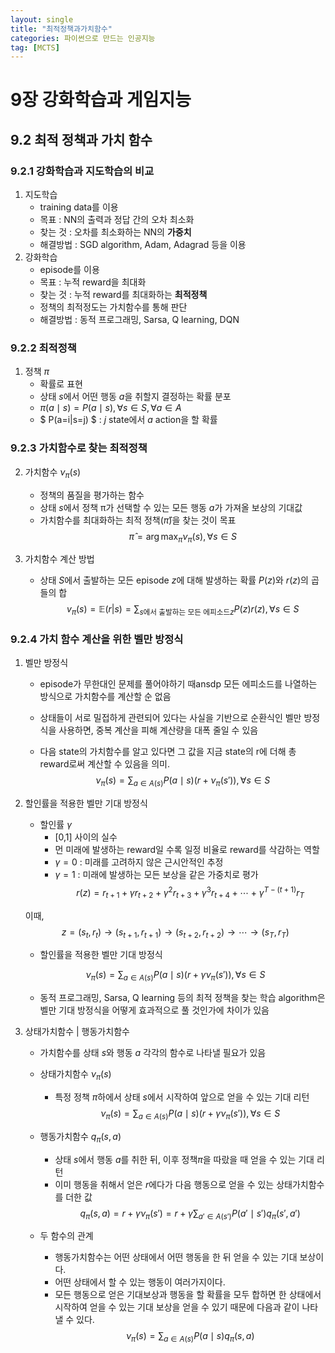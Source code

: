 ```yaml
---
layout: single
title: "최적정책과가치함수"
categories: 파이썬으로 만드는 인공지능
tag: [MCTS]
---
```



# 9장 강화학습과 게임지능

## 9.2 최적 정책과 가치 함수

### 9.2.1 강화학습과 지도학습의 비교
1. 지도학습
    - training data를 이용
    - 목표 : NN의 출력과 정답 간의 오차 최소화
    - 찾는 것 : 오차를 최소화하는 NN의 **가중치**
    - 해결방법 : SGD algorithm, Adam, Adagrad 등을 이용
2. 강화학습
    - episode를 이용
    - 목표 : 누적 reward을 최대화
    - 찾는 것 : 누적 reward를 최대화하는 **최적정책**
    - 정책의 최적정도는 가치함수를 통해 판단
    - 해결방법 : 동적 프로그래밍, Sarsa, Q learning, DQN


### 9.2.2 최적정책
1. 정책 $\pi$
    - 확률로 표현
    - 상태 $s$에서 어떤 행동 $a$을 취할지 결정하는 확률 분포
    - $\pi(a \mid s) = P(a \mid s), \forall s \in S, \forall a \in A$
    - $ P(a=i|s=j) $ : $j$ state에서 $a$ action을 할 확률


### 9.2.3 가치함수로 찾는 최적정책


2. 가치함수 $\nu_\pi(s)$
    - 정책의 품질을 평가하는 함수
    - 상태 $s$에서 정책 π가 선택할 수 있는 모든 행동 $a$가 가져올 보상의 기대값
    - 가치함수를 최대화하는 최적 정책($\hat{\pi}$)을 찾는 것이 목표 $$\hat{\pi} = \arg\max_{\pi} {\nu}_{\pi}(s), \forall s \in S$$



3. 가치함수 계산 방법
    - 상태 $S$에서 출발하는 모든 episode $z$에 대해 발생하는 확률 $P(z)$와 $r(z)$의 곱들의 합
$$
v_{\pi}(s) = \mathbb{E}(r | s) = \sum_{s \text{에서 출발하는 모든 에피소드} z} P(z) r(z), \forall s \in S
$$


### 9.2.4 가치 함수 계산을 위한 벨만 방정식

1. 벨만 방정식
    - episode가 무한대인 문제를 풀어야하기 때ansdp 모든 에피소드를 나열하는 방식으로 가치함수를 계산할 순 없음
    - 상태들이 서로 밀접하게 관련되어 있다는 사실을 기반으로 순환식인 벨만 방정식을 사용하면, 중복 계산을 피해 계산량을 대폭 줄일 수 있음

    - 다음 state의 가치함수를 알고 있다면 그 값을 지금 state의 r에 더해 총 reward로써 계산할 수 있음을 의미.
$$
{\nu}_{\pi}(s) = \sum_{a \in A(s)} P(a \mid s) \left( r + {\nu}_{\pi}(s') \right), \forall s \in S
$$


5. 할인률을 적용한 벨만 기대 방정식
    - 할인률 ${\gamma}$
        - [0,1] 사이의 실수
        - 먼 미래에 발생하는 reward일 수록 일정 비율로 reward를 삭감하는 역할
        - ${\gamma}=0$ : 미래를 고려하지 않은 근시안적인 추정
        - ${\gamma}=1$ : 미래에 발생하는 모든 보상을 같은 가중치로 평가
    $$
    r(z) = r_{t+1} + \gamma r_{t+2} + \gamma^2 r_{t+3} + \gamma^3 r_{t+4} + \cdots + \gamma^{T-(t+1)} r_T
    $$

    이때, 
    $$
    z = (s_t, r_t) \rightarrow (s_{t+1}, r_{t+1}) \rightarrow (s_{t+2}, r_{t+2}) \rightarrow \cdots \rightarrow (s_T, r_T)
    $$


    - 할인률을 적용한 벨만 기대 방정식

    $$
    {\nu}_{\pi}(s) = \sum_{a \in A(s)} P(a \mid s) \left( r + \gamma {\nu}_{\pi}(s') \right), \forall s \in S
    $$
    - 동적 프로그래밍, Sarsa, Q learning 등의 최적 정책을 찾는 학습 algorithm은 벨만 기대 방정식을 어떻게 효과적으로 풀 것인가에 차이가 있음



6. 상태가치함수 | 행동가치함수
    - 가치함수를 상태 $s$와 행동 $a$ 각각의 함수로 나타낼 필요가 있음

    - 상태가치함수 ${\nu}_{\pi}(s)$
        - 특정 정책 ${\pi}$하에서 상태 $s$에서 시작하여 앞으로 얻을 수 있는 기대 리턴
    $$
    {\nu}_{\pi}(s) = \sum_{a \in A(s)} P(a \mid s) \left( r + \gamma {\nu}_{\pi}(s') \right), \forall s \in S
    $$
    

    - 행동가치함수 $q_{\pi}(s, a)$
        - 상태 $s$에서 행동 $a$를 취한 뒤, 이후 정책${\pi}$을 따랐을 때 얻을 수 있는 기대 리턴
        - 이미 행동을 취해서 얻은 $r$에다가 다음 행동으로 얻을 수 있는 상태가치함수를 더한 값
    $$
    q_{\pi}(s, a) = r + \gamma {\nu}_{\pi}(s') = r + \gamma \sum_{a' \in A(s')} P(a' \mid s') q_{\pi}(s', a')
    $$

    - 두 함수의 관계
        - 행동가치함수는 어떤 상태에서 어떤 행동을 한 뒤 얻을 수 있는 기대 보상이다.
        - 어떤 상태에서 할 수 있는 행동이 여러가지이다.
        - 모든 행동으로 얻은 기대보상과 행동을 할 확률을 모두 합하면 한 상태에서 시작하여 얻을 수 있는 기대 보상을 얻을 수 있기 때문에 다음과 같이 나타낼 수 있다.
    $$
    {\nu}_{\pi}(s) = \sum_{a \in A(s)} P(a \mid s)  q_{\pi}(s, a)
    $$